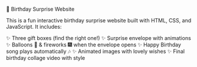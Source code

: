 🎁 Birthday Surprise Website

This is a fun interactive birthday surprise website built with HTML, CSS, and JavaScript.
It includes:

✨ Three gift boxes (find the right one!)
✨ Surprise envelope with animations
✨ Balloons 🎈 & fireworks 🎆 when the envelope opens
✨ Happy Birthday song plays automatically 🎶
✨ Animated images with lovely wishes
✨ Final birthday collage video with style
